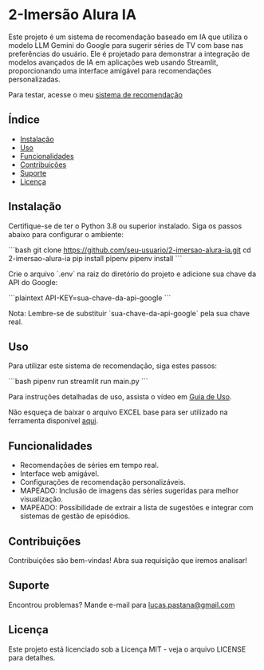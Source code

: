 # 2-Imersão Alura IA

Este projeto é um sistema de recomendação baseado em IA que utiliza o modelo LLM Gemini do Google para sugerir séries de TV com base nas preferências do usuário. Ele é projetado para demonstrar a integração de modelos avançados de IA em aplicações web usando Streamlit, proporcionando uma interface amigável para recomendações personalizadas.

Para testar, acesse o meu [sistema de recomendação](link-para-o-sistema-recomendacao)

## Índice

- [Instalação](#instalação)
- [Uso](#uso)
- [Funcionalidades](#funcionalidades)
- [Contribuições](#contribuições)
- [Suporte](#suporte)
- [Licença](#licença)

## Instalação

Certifique-se de ter o Python 3.8 ou superior instalado. Siga os passos abaixo para configurar o ambiente:

\`\`\`bash
git clone https://github.com/seu-usuario/2-imersao-alura-ia.git
cd 2-imersao-alura-ia
pip install pipenv
pipenv install
\`\`\`

Crie o arquivo \`.env\` na raiz do diretório do projeto e adicione sua chave da API do Google:

\`\`\`plaintext
API-KEY=sua-chave-da-api-google
\`\`\`

Nota: Lembre-se de substituir \`sua-chave-da-api-google\` pela sua chave real.

## Uso

Para utilizar este sistema de recomendação, siga estes passos:

\`\`\`bash
pipenv run streamlit run main.py
\`\`\`

Para instruções detalhadas de uso, assista o vídeo em [Guia de Uso](link-para-guia-detalhado).

Não esqueça de baixar o arquivo EXCEL base para ser utilizado na ferramenta disponível [aqui](link-para-o-arquivo).

## Funcionalidades

- Recomendações de séries em tempo real.
- Interface web amigável.
- Configurações de recomendação personalizáveis.
- MAPEADO: Inclusão de imagens das séries sugeridas para melhor visualização.
- MAPEADO: Possibilidade de extrair a lista de sugestões e integrar com sistemas de gestão de episódios.

## Contribuições

Contribuições são bem-vindas! Abra sua requisição que iremos analisar!

## Suporte

Encontrou problemas? Mande e-mail para lucas.pastana@gmail.com

## Licença

Este projeto está licenciado sob a Licença MIT - veja o arquivo LICENSE para detalhes.
